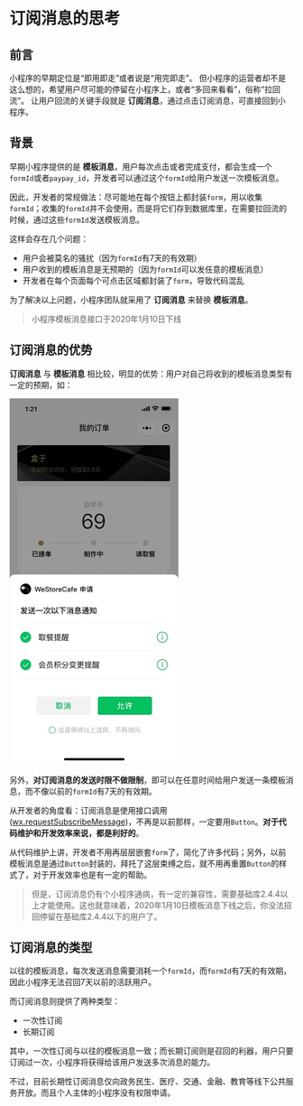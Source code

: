 # 订阅消息的思考

## 前言

小程序的早期定位是“即用即走”或者说是“用完即走”。
但小程序的运营者却不是这么想的，希望用户尽可能的停留在小程序上，或者“多回来看看”，俗称“拉回流”。
让用户回流的关键手段就是 **订阅消息**，通过点击订阅消息，可直接回到小程序。

## 背景

早期小程序提供的是 **模板消息**，用户每次点击或者完成支付，都会生成一个`formId`或者`paypay_id`，开发者可以通过这个`formId`给用户发送一次模板消息。

因此，开发者的常规做法：尽可能地在每个按钮上都封装`form`，用以收集`formId`；收集的`formId`并不会使用，而是将它们存到数据库里，在需要拉回流的时候，通过这些`formId`发送模板消息。

这样会存在几个问题：
- 用户会被莫名的骚扰（因为`formId`有7天的有效期）
- 用户收到的模板消息是无预期的（因为`formId`可以发任意的模板消息）
- 开发者在每个页面每个可点击区域都封装了`form`，导致代码混乱

为了解决以上问题，小程序团队就采用了 **订阅消息** 来替换 **模板消息**。

> 小程序模板消息接口于2020年1月10日下线

## 订阅消息的优势

**订阅消息** 与 **模板消息** 相比较，明显的优势：用户对自己将收到的模板消息类型有一定的预期，如：

![](images/subscribe/request-subscribe-message.jpg)

另外，**对订阅消息的发送时限不做限制**，即可以在任意时间给用户发送一条模板消息，而不像以前的`formId`有7天的有效期。

从开发者的角度看：订阅消息是使用接口调用([wx.requestSubscribeMessage](https://developers.weixin.qq.com/miniprogram/dev/api/open-api/subscribe-message/wx.requestSubscribeMessage.html))，不再是以前那样，一定要用`Button`。**对于代码维护和开发效率来说，都是利好的**。

从代码维护上讲，开发者不用再层层嵌套`form`了，简化了许多代码；另外，以前模板消息是通过`Button`封装的，拜托了这层束缚之后，就不用再重置`Button`的样式了，对于开发效率也是有一定的帮助。

> 但是，订阅消息仍有个小程序通病，有一定的兼容性，需要基础库2.4.4以上才能使用。这也就意味着，2020年1月10日模板消息下线之后，你没法招回停留在基础库2.4.4以下的用户了。

## 订阅消息的类型

以往的模板消息，每次发送消息需要消耗一个`formId`，而`formId`有7天的有效期，因此小程序无法召回7天以前的活跃用户。

而订阅消息则提供了两种类型：
- 一次性订阅
- 长期订阅

其中，一次性订阅与以往的模板消息一致；而长期订阅则是召回的利器，用户只要订阅过一次，小程序将获得给该用户发送多次消息的能力。

不过，目前长期性订阅消息仅向政务民生、医疗、交通、金融、教育等线下公共服务开放。而且个人主体的小程序没有权限申请。


